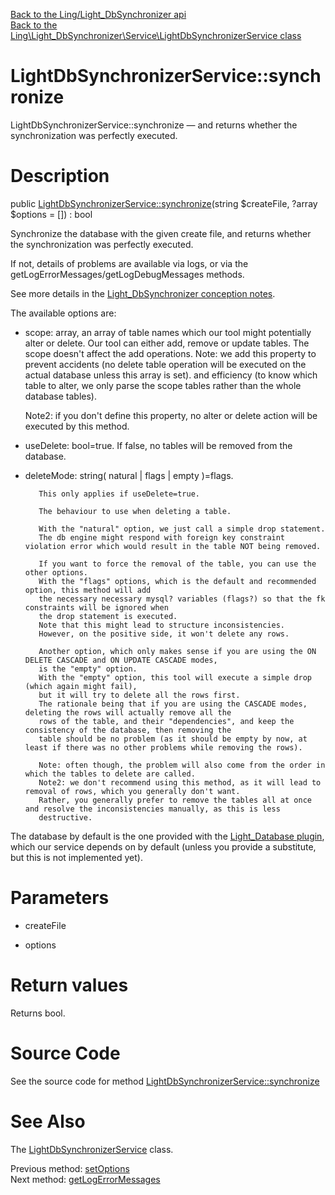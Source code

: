 [Back to the Ling/Light_DbSynchronizer api](https://github.com/lingtalfi/Light_DbSynchronizer/blob/master/doc/api/Ling/Light_DbSynchronizer.md)<br>
[Back to the Ling\Light_DbSynchronizer\Service\LightDbSynchronizerService class](https://github.com/lingtalfi/Light_DbSynchronizer/blob/master/doc/api/Ling/Light_DbSynchronizer/Service/LightDbSynchronizerService.md)


LightDbSynchronizerService::synchronize
================



LightDbSynchronizerService::synchronize — and returns whether the synchronization was perfectly executed.




Description
================


public [LightDbSynchronizerService::synchronize](https://github.com/lingtalfi/Light_DbSynchronizer/blob/master/doc/api/Ling/Light_DbSynchronizer/Service/LightDbSynchronizerService/synchronize.md)(string $createFile, ?array $options = []) : bool




Synchronize the database with the given create file,
and returns whether the synchronization was perfectly executed.

If not, details of problems are available via logs, or via the getLogErrorMessages/getLogDebugMessages methods.


See more details in the [Light_DbSynchronizer conception notes](https://github.com/lingtalfi/Light_DbSynchronizer/blob/master/doc/pages/conception-notes.md).

The available options are:

- scope: array, an array of table names which our tool might potentially alter or delete.
     Our tool can either add, remove or update tables.
     The scope doesn't affect the add operations.
     Note: we add this property to prevent accidents (no delete table operation will be executed on the actual database unless this array is set).
     and efficiency (to know which table to alter, we only parse the scope tables rather than the whole database tables).

     Note2: if you don't define this property, no alter or delete action will be executed by this method.


- useDelete: bool=true.
     If false, no tables will be removed from the database.
- deleteMode: string( natural | flags | empty )=flags.

         This only applies if useDelete=true.

         The behaviour to use when deleting a table.

         With the "natural" option, we just call a simple drop statement.
         The db engine might respond with foreign key constraint violation error which would result in the table NOT being removed.

         If you want to force the removal of the table, you can use the other options.
         With the "flags" options, which is the default and recommended option, this method will add
         the necessary necessary mysql? variables (flags?) so that the fk constraints will be ignored when
         the drop statement is executed.
         Note that this might lead to structure inconsistencies.
         However, on the positive side, it won't delete any rows.

         Another option, which only makes sense if you are using the ON DELETE CASCADE and ON UPDATE CASCADE modes,
         is the "empty" option.
         With the "empty" option, this tool will execute a simple drop (which again might fail),
         but it will try to delete all the rows first.
         The rationale being that if you are using the CASCADE modes, deleting the rows will actually remove all the
         rows of the table, and their "dependencies", and keep the consistency of the database, then removing the
         table should be no problem (as it should be empty by now, at least if there was no other problems while removing the rows).

         Note: often though, the problem will also come from the order in which the tables to delete are called.
         Note2: we don't recommend using this method, as it will lead to removal of rows, which you generally don't want.
         Rather, you generally prefer to remove the tables all at once and resolve the inconsistencies manually, as this is less
         destructive.






The database by default is the one provided with the [Light_Database plugin](https://github.com/lingtalfi/Light_Database), which our service depends on by default (unless you provide
a substitute, but this is not implemented yet).




Parameters
================


- createFile

    

- options

    


Return values
================

Returns bool.








Source Code
===========
See the source code for method [LightDbSynchronizerService::synchronize](https://github.com/lingtalfi/Light_DbSynchronizer/blob/master/Service/LightDbSynchronizerService.php#L178-L338)


See Also
================

The [LightDbSynchronizerService](https://github.com/lingtalfi/Light_DbSynchronizer/blob/master/doc/api/Ling/Light_DbSynchronizer/Service/LightDbSynchronizerService.md) class.

Previous method: [setOptions](https://github.com/lingtalfi/Light_DbSynchronizer/blob/master/doc/api/Ling/Light_DbSynchronizer/Service/LightDbSynchronizerService/setOptions.md)<br>Next method: [getLogErrorMessages](https://github.com/lingtalfi/Light_DbSynchronizer/blob/master/doc/api/Ling/Light_DbSynchronizer/Service/LightDbSynchronizerService/getLogErrorMessages.md)<br>

